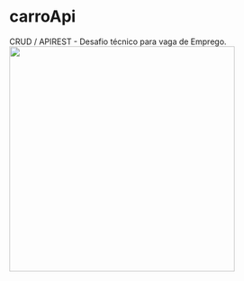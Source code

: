 # carroApi
 CRUD / APIREST - Desafio técnico para vaga de Emprego. <br>
 <img src="https://cdn.discordapp.com/attachments/1008779662643703869/1013939241161588756/unknown.png" width="400px">
